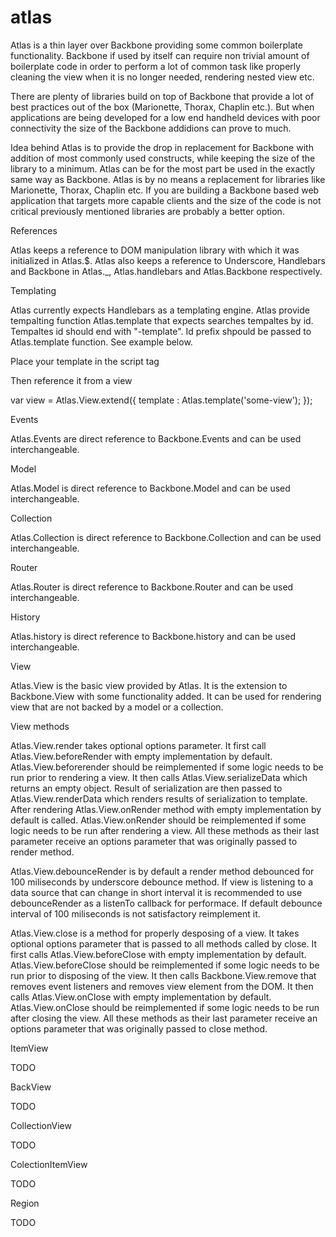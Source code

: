 atlas
=====

Atlas is a thin layer over Backbone providing some common boilerplate functionality. Backbone if used by itself can require non trivial amount of boilerplate code in order to perform a lot of common task like properly cleaning the view when it is no longer needed, rendering nested view etc.

There are plenty of libraries build on top of Backbone that provide a lot of best practices out of the box (Marionette, Thorax, Chaplin etc.). But when applications are being developed for a low end handheld devices with poor connectivity the size of the Backbone addidions can prove to much.

Idea behind Atlas is to provide the drop in replacement for Backbone with addition of most commonly used constructs, while keeping the size of the library to a minimum. Atlas can be for the most part be used in the exactly same way as Backbone. Atlas is by no means a replacement for libraries like Marionette, Thorax, Chaplin etc. If you are building a Backbone based web application that targets more capable clients and the size of the code is not critical previously mentioned libraries are probably a better option.

References

Atlas keeps a reference to DOM manipulation library with which it was initialized in Atlas.$. Atlas also keeps a reference to Underscore, Handlebars and Backbone in Atlas._, Atlas.handlebars and Atlas.Backbone respectively.

Templating

Atlas currently expects Handlebars as a templating engine. Atlas provide tempalting function Atlas.template that expects searches tempaltes by id. Tempaltes id should end with "-template". Id prefix shpould be passed to Atlas.template function. See example below.

Place your template in the script tag

<script id="some-view-template" type="text/x-handlebars-template">
  
</script>

Then reference it from a view

var view = Atlas.View.extend({
  template : Atlas.template('some-view');
});

Events

Atlas.Events are direct reference to Backbone.Events and can be used interchangeable.

Model

Atlas.Model is direct reference to Backbone.Model and can be used interchangeable.

Collection

Atlas.Collection is direct reference to Backbone.Collection and can be used interchangeable.

Router

Atlas.Router is direct reference to Backbone.Router and can be used interchangeable.

History

Atlas.history is direct reference to Backbone.history and can be used interchangeable.

View

Atlas.View is the basic view provided by Atlas. It is the extension to Backbone.View with some functionality added. It can be used for rendering view that are not backed by a model or a collection.

View methods

Atlas.View.render takes optional options parameter. It first call Atlas.View.beforeRender with empty implementation by default. Atlas.View.beforerender should be reimplemented if some logic needs to be run prior to rendering a view. It then calls Atlas.View.serializeData which returns an empty object. Result of serialization are then passed to Atlas.View.renderData which renders results of serialization to template. After rendering Atlas.View.onRender method with empty implementation by default is called. Atlas.View.onRender should be reimplemented if some logic needs to be run after rendering a view. All these methods as their last parameter receive an options parameter that was originally passed to render method.

Atlas.View.debounceRender is by default a render method debounced for 100 miliseconds by underscore debounce method. If view is listening to a data source that can change in short interval it is recommended to use debounceRender as a listenTo callback for performace. If default debounce interval of 100 miliseconds is not satisfactory reimplement it.

Atlas.View.close is a method for properly desposing of a view. It takes optional options parameter that is passed to all methods called by close. It first calls Atlas.View.beforeClose with empty implementation by default. Atlas.View.beforeClose should be reimplemented if some logic needs to be run prior to disposing of the view. It then calls Backbone.View.remove that removes event listeners and removes view element from the DOM. It then calls Atlas.View.onClose with empty implementation by default. Atlas.View.onClose should be reimplemented if some logic needs to be run after closing the view. All these methods as their last parameter receive an options parameter that was originally passed to close method.

ItemView

TODO

BackView

TODO

CollectionView

TODO

ColectionItemView

TODO

Region

TODO